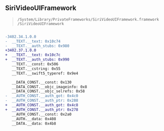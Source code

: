 ## SiriVideoUIFramework

> `/System/Library/PrivateFrameworks/SiriVideoUIFramework.framework/SiriVideoUIFramework`

```diff

-3402.34.1.0.0
-  __TEXT.__text: 0x10c74
-  __TEXT.__auth_stubs: 0x980
+3402.37.1.0.0
+  __TEXT.__text: 0x10c7c
+  __TEXT.__auth_stubs: 0x990
   __TEXT.__const: 0x506
   __TEXT.__cstring: 0x55
   __TEXT.__swift5_typeref: 0x9e4

   __DATA_CONST.__const: 0x130
   __DATA_CONST.__objc_imageinfo: 0x8
   __DATA_CONST.__objc_selrefs: 0x58
-  __AUTH_CONST.__auth_got: 0x4c0
-  __AUTH_CONST.__auth_ptr: 0x288
+  __AUTH_CONST.__auth_got: 0x4c8
+  __AUTH_CONST.__auth_ptr: 0x278
   __AUTH_CONST.__const: 0x2a0
   __AUTH.__data: 0x408
   __DATA.__data: 0x4b8

```
